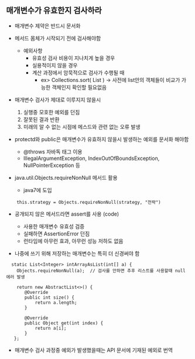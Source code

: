 ## 매개변수가 유효한지 검사하라
* 매개변수 제약은 반드시 문서화
* 메서드 몸체가 시작되기 전에 검사해야함
  - 예외사항
    - 유효성 검사 비용이 지나치게 높을 경우
    - 실용적이지 않을 경우
    - 계산 과정에서 암묵적으로 검사가 수행될 때
      - ex> Collections.sort( List )
        -> 사전에 list안의 객체들이 비교가 가능한 객체인지 확인할 필요없음
* 매개변수 검사가 제대로 이루지지 않을시
  1. 실행중 모호한 예외를 던짐
  2. 잘못된 결과 반환
  3. 미래의 알 수 없는 시점에 메스드와 관련 없는 오류 발생

* protectd와 public은 매개변수가 유효하지 않을시 발생하는 예외를 문서화 해야함
  - @throws 자바독 태그 이용
  - IllegalArgumentException, IndexOutOfBoundsException, NullPointerException 등
  
* java.util.Objects.requireNonNull 메서드 활용
  - java7에 도입
```
    this.strategy = Objects.requireNonNull(strategy, "전략")
```

* 공개되지 않은 메서드라면 assert를 사용 (code)
  - 사용한 매개변수 유효성 검증 
  - 실패하면 AssertionError 던짐
  - 런타임에 아무런 효과, 아무런 성능 저하도 없음

* 나중에 쓰기 위해 저장하는 매개변수는 특히 더 신경써야 함
```
  static List<Integer> intArrayAsList(int[] a) {
    Objects.requireNonNull(a);  // 검사를 안하면 추후 리스트를 사용할때 null 에러 발생
    
    return new AbstractList<>() {
       @Override
       public int size() {
           return a.length;
       }

       @Override
       public Object get(int index) {
           return a[i];
       }
   };
```

* 매개변수 검사 과정중 예외가 발생했을때는 API 문서에 기재된 예외로 번역